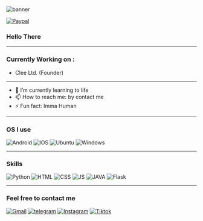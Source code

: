 <!--
**Arsybai/arsybai** is a ✨ _special_ ✨ repository because its `README.md` (this file) appears on your GitHub profile. ahaha
-->
![banner](https://trakteer.id/storage/images/cover/cvr-B9GNsH0QBe7gyRd4oxmbyAlfk2UZzrgC1602042199.jpg)

[![Paypal](https://img.shields.io/badge/PayPal-00457C?style=for-the-badge&logo=paypal&logoColor=white)](https://paypal.me/arsybai)

### Hello There
---
### Currently Working on :
- Clee Ltd. (Founder)

---
- 🌱 I’m currently learning to life
- 📫 How to reach me: by contact me
- ⚡ Fun fact: Imma Human

---

### OS I use

![Android](https://img.shields.io/badge/Android-3DDC84?style=for-the-badge&logo=android&logoColor=white)
![IOS](https://img.shields.io/badge/iOS-000000?style=for-the-badge&logo=ios&logoColor=white)
![Ubuntu](https://img.shields.io/badge/Ubuntu-E95420?style=for-the-badge&logo=ubuntu&logoColor=white)
![Windows](https://img.shields.io/badge/Windows-0078D6?style=for-the-badge&logo=windows&logoColor=white)

---

### Skills

![Python](https://img.shields.io/badge/Python-3776AB?style=for-the-badge&logo=python&logoColor=white)
![HTML](https://img.shields.io/badge/HTML-239120?style=for-the-badge&logo=html5&logoColor=white)
![CSS](https://img.shields.io/badge/CSS-239120?&style=for-the-badge&logo=css3&logoColor=white)
![JS](https://img.shields.io/badge/JavaScript-F7DF1E?style=for-the-badge&logo=javascript&logoColor=black)
![JAVA](https://img.shields.io/badge/Java-ED8B00?style=for-the-badge&logo=java&logoColor=white)
![Flask](https://img.shields.io/badge/Flask-000000?style=for-the-badge&logo=flask&logoColor=white)


---

### Feel free to contact me

[![Gmail](https://img.shields.io/badge/Gmail-D14836?style=for-the-badge&logo=gmail&logoColor=white)](mailto:arsybai@chocola.dev) [![telegram](https://img.shields.io/badge/Telegram-2CA5E0?style=for-the-badge&logo=telegram&logoColor=white)](https://t.me/arsybai)
[![Instagram](https://img.shields.io/badge/Instagram-E4405F?style=for-the-badge&logo=instagram&logoColor=white)](https://instagram.com/arsy_24)
[![Tiktok](https://img.shields.io/badge/TikTok-000000?style=for-the-badge&logo=tiktok&logoColor=white)](https://www.tiktok.com/@arsybai)

